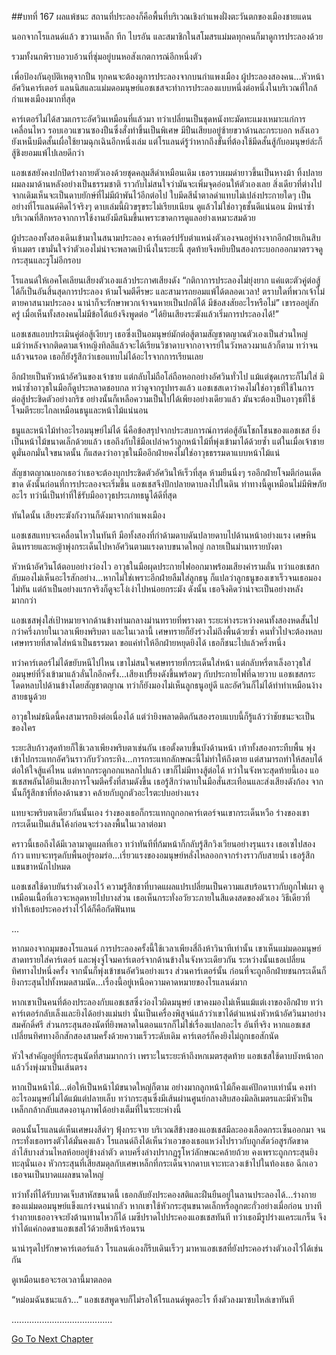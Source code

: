 ##บทที่ 167 ผลแพ้ชนะ
สถานที่ประลองก็คือพื้นที่บริเวณเชิงกำแพงฝั่งตะวันตกของเมืองชายแดน


นอกจากโรแลนด์แล้ว ขวานเหล็ก ทีก ไบรอัน และสมาชิกในสโมสรแม่มดทุกคนก็มาดูการประลองด้วย


รวมทั้งนกพิราบอวบอ้วนที่ซุ่มอยู่บนหอสังเกตการณ์อีกหนึ่งตัว


เพื่อป้องกันอุบัติเหตุจากปืน ทุกคนจะต้องดูการประลองจากบนกำแพงเมือง ผู้ประลองสองคน...หัวหน้าอัศวินคาร์เตอร์ แลนนิสและแม่มดอมนุษย์แอชเชสจะทำการประลองแบบหนึ่งต่อหนึ่งในบริเวณที่ใกล้กำแพงเมืองมากที่สุด


คาร์เตอร์ไม่ได้สวมเกราะอัศวินเหมือนที่แล้วมา ทว่าเปลี่ยนเป็นชุดหนังทะมัดทะแมงเหมาะแก่การเคลื่อนไหว รอบเอวแขวนซองปืนซึ่งสั่งทำขึ้นเป็นพิเศษ มีปืนเสียบอยู่ซ้ายขวาด้านละกระบอก หลังเอวยังเหน็บมีดสั้นเผื่อใช้ยามฉุกเฉินอีกหนึ่งเล่ม แต่โรแลนด์รู้ว่าหากถึงขั้นที่ต้องใช้มีดสั้นสู้กับอมนุษย์ล่ะก็ สู้ชิงยอมแพ้ไปเลยดีกว่า


แอชเชสยังคงปกปิดร่างกายตัวเองด้วยชุดคลุมสีดำเหมือนเดิม เธอรวบผมดำยาวขึ้นเป็นหางม้า ทิ้งปลายผมลงมาด้านหลังอย่างเป็นธรรมชาติ ราวกับไม่สนใจว่ามันจะเพิ่มจุดอ่อนให้ตัวเองเลย สิ่งเดียวที่ต่างไปจากเดิมเห็นจะเป็นดาบยักษ์ที่ไม่มีผ้าพันไว้อีกต่อไป ใบมีดสีน้ำตาลดำแทบไม่เปล่งประกายใดๆ เป็นอย่างที่โรแลนด์คิดไว้จริงๆ ดาบเล่มนี้ผิวขรุขระไม่เรียบเนียน ดูแล้วไม่ใช่อาวุธชั้นดีแน่นอน มิหนำซ้ำ บริเวณที่สึกหรอจากการใช้งานยังมีสนิมขึ้นเพราะขาดการดูแลอย่างเหมาะสมด้วย


ผู้ประลองทั้งสองเดินเข้ามาในสนามประลอง คาร์เตอร์ปรับตำแหน่งตัวเองจนอยู่ห่างจากอีกฝ่ายเกินสิบห้าเมตร เขามั่นใจว่าตัวเองไม่น่าจะพลาดเป้านิ่งในระยะนี้ สุดท้ายจึงหยิบปืนสองกระบอกออกมาตรวจดูกระสุนและรูโม่อีกรอบ


โรแลนด์ให้เอคโคเลียนเสียงตัวเองแล้วประกาศเสียงดัง “กติกาการประลองไม่ยุ่งยาก แค่แตะตัวคู่ต่อสู้ได้ก็เป็นอันสิ้นสุดการประลอง ห้ามโจมตีศีรษะ และสามารถยอมแพ้ได้ตลอดเวลา! ตราบใดที่พวกเจ้าไม่ตายคาสนามประลอง นาน่าก็จะรักษาพวกเจ้าจนหายเป็นปกติได้ มีข้อสงสัยอะไรหรือไม่” เขารออยู่สักครู่ เมื่อเห็นทั้งสองคนไม่มีข้อโต้แย้งจึงพูดต่อ “ได้ยินเสียงระฆังแล้วเริ่มการประลองได้!”


แอชเชสแอบประเมินคู่ต่อสู้เงียบๆ เธอซึ่งเป็นอมนุษย์มักต่อสู้ตามสัญชาตญาณตัวเองเป็นส่วนใหญ่ แม้ว่าหลังจากติดตามเจ้าหญิงทิลลีแล้วจะได้เรียนวิชาดาบจากอาจารย์ในวังหลวงมาแล้วก็ตาม ทว่าจนแล้วจนรอด เธอก็ยังรู้สึกว่าเธอแทบไม่ได้อะไรจากการเรียนเลย


อีกฝ่ายเป็นหัวหน้าอัศวินของเจ้าชาย แต่กลับไม่ถือโล่ถือหอกอย่างอัศวินทั่วไป แม้แต่ชุดเกราะก็ไม่ใส่ มิหนำซ้ำอาวุธในมือก็ดูประหลาดชอบกล ทว่าดูจากรูปทรงแล้ว แอชเชสเดาว่าคงไม่ใช่อาวุธที่ใช้ในการต่อสู้ประชิดตัวอย่างกริช อย่างนั้นก็เหลือความเป็นไปได้เพียงอย่างเดียวแล้ว มันจะต้องเป็นอาวุธที่ใช้โจมตีระยะไกลเหมือนธนูและหน้าไม้แน่นอน


ธนูและหน้าไม้ทำอะไรอมนุษย์ไม่ได้ นี่คือข้อสรุปจากประสบการณ์การต่อสู้อันโชกโชนของแอชเชส ยิ่งเป็นหน้าไม้ขนาดเล็กด้วยแล้ว เธอถึงกับใช้มือเปล่าคว้าลูกหน้าไม้ที่พุ่งเข้ามาได้ด้วยซ้ำ แต่ในเมื่อเจ้าชายดูมั่นอกมั่นใจขนาดนั้น ก็แสดงว่าอาวุธในมืออีกฝ่ายคงไม่ใช่อาวุธธรรมดาแบบหน้าไม้แน่


สัญชาตญาณบอกเธอว่าเธอจะต้องบุกประชิดตัวอัศวินให้เร็วที่สุด ห้ามยืนนิ่งๆ รออีกฝ่ายโจมตีก่อนเด็ดขาด ดังนั้นก่อนที่การประลองจะเริ่มขึ้น แอชเชสจึงปักปลายดาบลงไปในดิน ท่าทางนี้ดูเหมือนไม่มีพิษภัยอะไร ทว่านี่เป็นท่าที่ใช้รับมืออาวุธประเภทธนูได้ดีที่สุด


ทันใดนั้น เสียงระฆังกังวานก็ดังมาจากกำแพงเมือง


แอชเชสแทบจะเคลื่อนไหวในทันที มือทั้งสองที่กำด้ามดาบดันปลายดาบไปด้านหน้าอย่างแรง เศษหิน ดินทรายและหญ้าพุ่งกระเด็นไปหาอัศวินตามแรงดาบขนาดใหญ่ กลายเป็นม่านทรายบังตา


หัวหน้าอัศวินโต้ตอบอย่างว่องไว อาวุธในมือผุดประกายไฟออกมาพร้อมเสียงคำรามลั่น ทว่าแอชเชสกลับมองไม่เห็นอะไรสักอย่าง...หากไม่ใช่เพราะอีกฝ่ายลืมใส่ลูกธนู ก็แปลว่าลูกธนูของเขาเร็วจนเธอมองไม่ทัน แต่ถ้าเป็นอย่างแรกจริงก็ดูจะโง่เง่าไปหน่อยกระมัง ดังนั้น เธอจึงคิดว่าน่าจะเป็นอย่างหลังมากกว่า


แอชเชสพุ่งใส่เป้าหมายจากด้านข้างท่ามกลางม่านทรายที่พรางตา ระยะห่างระหว่างคนทั้งสองหดสั้นไปกว่าครึ่งภายในเวลาเพียงพริบตา และในเวลานี้ เศษทรายก็ยังร่วงไม่ถึงพื้นด้วยซ้ำ คนทั่วไปจะต้องหลบเศษทรายที่สาดใส่หน้าเป็นธรรมดา ขอแค่ทำให้อีกฝ่ายหยุดยิงได้ เธอก็ชนะไปแล้วครึ่งหนึ่ง


ทว่าคาร์เตอร์ไม่ได้ขยับหนีไปไหน เขาไม่สนใจเศษทรายที่กระเด็นใส่หน้า แต่กลับหรี่ตาเล็งอาวุธใส่อมนุษย์ที่วิ่งเข้ามาแล้วลั่นไกอีกครั้ง...เสียงเปรี้ยงดังขึ้นพร้อมๆ กับประกายไฟที่ฉายวาบ แอชเชสกระโดดหลบไปด้านข้างโดยสัญชาตญาณ ทว่าก็ยังมองไม่เห็นลูกธนูอยู่ดี และอัศวินก็ไม่ได้ทำท่าเหมือนง้างสายธนูด้วย


อาวุธใหม่ชนิดนี้คงสามารถยิงต่อเนื่องได้ แต่ว่ายิงพลาดติดกันสองรอบแบบนี้ก็รู้แล้วว่าชัยชนะจะเป็นของใคร


ระยะสิบก้าวสุดท้ายก็ใช้เวลาเพียงพริบตาเช่นกัน เธอตั้งดาบขึ้นบังด้านหน้า เท้าทั้งสองกระทืบพื้น พุ่งเข้าไปกระแทกอัศวินราวกับวัวกระทิง...การกระแทกลักษณะนี้ไม่ทำให้ถึงตาย แต่สามารถทำให้สลบได้ ต่อให้ใจสู้แค่ไหน แต่หากกระดูกอกแหลกไปแล้ว เขาก็ไม่มีทางสู้ต่อได้ ทว่าในจังหวะสุดท้ายนี้เอง แอชเชสพลันได้ยินเสียงการโจมตีครั้งที่สามดังขึ้น เธอรู้สึกว่าดาบในมือสั่นสะเทือนและส่งเสียงดังก้อง จากนั้นก็รู้สึกชาที่ท้องด้านขวา คล้ายกับถูกตัวอะไรตะปบอย่างแรง


แทบจะพริบตาเดียวกันนั้นเอง ร่างของเธอก็กระแทกถูกอกคาร์เตอร์จนเขากระเด็นหวือ ร่างของเขากระเด็นเป็นเส้นโค้งก่อนจะร่วงลงพื้นในเวลาต่อมา


คราวนี้เธอถึงได้มีเวลามาดูแผลที่เอว ทว่าทันทีที่ก้มหน้าก็กลับรู้สึกวิงเวียนอย่างรุนแรง เธอเซไปสองก้าว แทบจะทรุดกับพื้นอยู่รอมร่อ...เรี่ยวแรงของอมนุษย์หลั่งไหลออกจากร่างราวกับสายน้ำ เธอรู้สึกแขนขาหนักไปหมด


แอชเชสใช้ดาบยันร่างตัวเองไว้ ความรู้สึกชาที่บาดแผลแปรเปลี่ยนเป็นความแสบร้อนราวกับถูกไฟเผา ดูเหมือนเนื้อที่เอวจะหลุดหายไปบางส่วน เธอเห็นกระทั่งอวัยวะภายในสีแดงสดของตัวเอง วิธีเดียวที่ทำให้เธอประคองร่างไว้ได้ก็คือกัดฟันทน


...


หากมองจากมุมของโรแลนด์ การประลองครั้งนี้ใช้เวลาเพียงสี่ถึงห้าวินาทีเท่านั้น เขาเห็นแม่มดอมนุษย์สาดทรายใส่คาร์เตอร์ และพุ่งจู่โจมคาร์เตอร์จากด้านข้างในจังหวะเดียวกัน ระหว่างนั้นเธอเปลี่ยนทิศทางไปหนึ่งครั้ง จากนั้นก็พุ่งเข้าชนอัศวินอย่างแรง ส่วนคาร์เตอร์นั้น ก่อนที่จะถูกอีกฝ่ายชนกระเด็นก็ยิงกระสุนไปทั้งหมดสามนัด...เรื่องนี้อยู่เหนือความคาดหมายของโรแลนด์มาก


หากเขาเป็นคนที่ต้องประลองกับแอชเชสซึ่งว่องไวผิดมนุษย์ เขาคงมองไม่เห็นแม้แต่เงาของอีกฝ่าย ทว่าคาร์เตอร์กลับเล็งและยิงได้อย่างแม่นยำ นั่นเป็นเครื่องพิสูจน์แล้วว่าเขาได้ตำแหน่งหัวหน้าอัศวินมาอย่างสมศักดิ์ศรี ส่วนกระสุนสองนัดที่ยิงพลาดในตอนแรกก็ไม่ใช่เรื่องแปลกอะไร อันที่จริง หากแอชเชสเปลี่ยนทิศทางอีกสักสองสามครั้งด้วยความเร็วระดับเดิม คาร์เตอร์ก็คงยิงไม่ถูกเธอสักนัด


หัวใจสำคัญอยู่ที่กระสุนนัดที่สามมากกว่า เพราะในระยะห้าถึงหกเมตรสุดท้าย แอชเชสใช้ดาบบังหน้าอกแล้ววิ่งพุ่งมาเป็นเส้นตรง


หากเป็นหน้าไม้...ต่อให้เป็นหน้าไม้ขนาดใหญ่ก็ตาม อย่างมากลูกหน้าไม้ก็คงแค่ปักดาบเท่านั้น คงทำอะไรอมนุษย์ไม่ได้แม้แต่ปลายเล็บ ทว่ากระสุนซึ่งมีเส้นผ่านศูนย์กลางสิบสองมิลลิเมตรและมีหัวเป็นเหล็กกล้ากลับแสดงอานุภาพได้อย่างเต็มที่ในระยะห่างนี้


ตอนนั้นโรแลนด์เห็นเศษผงสีดำๆ ฟุ้งกระจาย บริเวณสีข้างของแอชเชสมีละอองเลือดกระเซ็นออกมา จนกระทั่งเธอทรงตัวได้มั่นคงแล้ว โรแลนด์ถึงได้เห็นว่าเอวของเธอแหว่งไปราวกับถูกสัตว์อสูรกัดขาด ลำไส้บางส่วนไหลห้อยอยู่ข้างลำตัว ดาบครึ่งล่างปรากฏรูโหว่ลักษณะคล้ายถ้วย คงเพราะถูกกระสุนยิงทะลุนั่นเอง หัวกระสุนที่เสียสมดุลกับเศษเหล็กที่กระเด็นจากดาบเจาะทะลวงเข้าไปในท้องเธอ ฉีกเอวเธอจนเป็นบาดแผลขนาดใหญ่


ทว่าทั้งที่ได้รับบาดเจ็บสาหัสขนาดนี้ เธอกลับยังประคองสติและฝืนยืนอยู่ในลานประลองได้...ร่างกายของแม่มดอมนุษย์แข็งแกร่งจนน่ากลัว หากเขาใช้หัวกระสุนขนาดเล็กหรือลูกตะกั่วอย่างเมื่อก่อน บางทีร่างกายเธออาจจะยังต้านทานไหวก็ได้ เมซีปราดไปประคองแอชเชสทันที ทว่าเธอมีรูปร่างแคระแกร็น จึงทำได้แค่กอดขาแอชเชสไว้ด้วยสีหน้าร้อนรน


นาน่ารุดไปรักษาคาร์เตอร์แล้ว โรแลนด์เองก็รีบเดินเร็วๆ มาหาแอชเชสที่ยังประคองร่างตัวเองไว้ได้เช่นกัน


ดูเหมือนเธอจะรอเวลานี้มาตลอด


“หม่อมฉันชนะแล้ว...” แอชเชสพูดจบก็ไม่รอให้โรแลนด์พูดอะไร ทิ้งตัวลงมาซบไหล่เขาทันที


........................................


[Go To Next Chapter]( ./80.md)